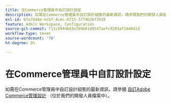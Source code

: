```yaml
---
title: 在Commerce管理員中自訂設計設定
description: 如需在Commerce管理員中自訂設計組態的最新資訊，請參閱我們的開發人員檔案中的[自訂Adobe Commerce管理員設計] (https://devdocs.magento.com/guides/v2.4/howdoi/admin/customize_admin.html) 。
exl-id: 6fa7448e-ecbf-4cec-b715-3774b26f3919
feature: Admin Workspace, Configuration
source-git-commit: f11c8944b83e294b61d9547aefc9203af344041d
workflow-type: tm+mt
source-wordcount: '70'
ht-degree: 0%

---
```


# 在Commerce管理員中自訂設計設定

如需在Commerce管理員中自訂設計組態的最新資訊，請參閱 [自訂Adobe Commerce管理設計](https://devdocs.magento.com/guides/v2.4/howdoi/admin/customize_admin.html) （位於我們的開發人員檔案中）。
